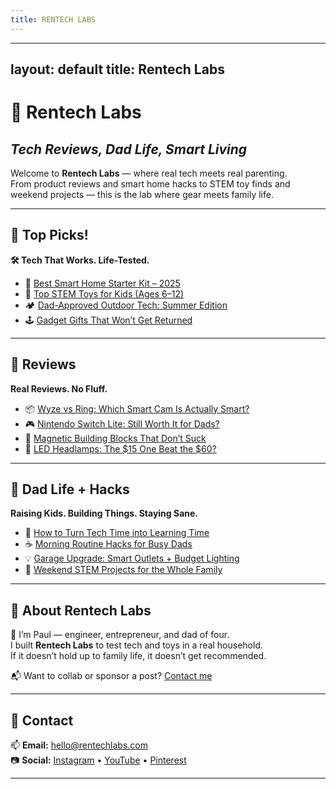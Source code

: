 ```yaml
---
title: RENTECH LABS
---
```


---
layout: default
title: Rentech Labs
---

# 🧪 Rentech Labs  
## _Tech Reviews, Dad Life, Smart Living_

Welcome to **Rentech Labs** — where real tech meets real parenting.  
From product reviews and smart home hacks to STEM toy finds and weekend projects — this is the lab where gear meets family life.

---

## 🔹 Top Picks!

**🛠️ Tech That Works. Life-Tested.**

- 🔌 [Best Smart Home Starter Kit – 2025](#)
- 🧒 [Top STEM Toys for Kids (Ages 6–12)](#)
- 🏕️ [Dad-Approved Outdoor Tech: Summer Edition](#)
- 🕹️ [Gadget Gifts That Won’t Get Returned](#)

---

## 🔹 Reviews

**Real Reviews. No Fluff.**

- 📦 [Wyze vs Ring: Which Smart Cam Is Actually Smart?](#)
- 🎮 [Nintendo Switch Lite: Still Worth It for Dads?](#)
- 🧲 [Magnetic Building Blocks That Don’t Suck](#)
- 🔦 [LED Headlamps: The $15 One Beat the $60?](#)

---

## 🔹 Dad Life + Hacks

**Raising Kids. Building Things. Staying Sane.**

- 🧰 [How to Turn Tech Time into Learning Time](#)
- ☕ [Morning Routine Hacks for Busy Dads](#)
- 💡 [Garage Upgrade: Smart Outlets + Budget Lighting](#)
- 🚀 [Weekend STEM Projects for the Whole Family](#)

---

## 🔹 About Rentech Labs

👋 I’m Paul — engineer, entrepreneur, and dad of four.  
I built **Rentech Labs** to test tech and toys in a real household.  
If it doesn’t hold up to family life, it doesn’t get recommended.

📬 Want to collab or sponsor a post? [Contact me](#contact)

---

## 🔹 Contact

📫 **Email:** hello@rentechlabs.com  
📷 **Social:** [Instagram](#) • [YouTube](#) • [Pinterest](#)

---
